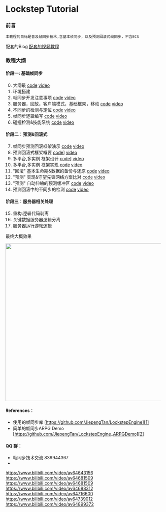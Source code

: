 #  Lockstep Tutorial

### 前言
	本教程的目标是普及帧同步技术,含基本帧同步，以及预测回滚式帧同步，不含ECS
配套的Blog 
[配套的视频教程][3]


### 教程大纲
#### 阶段一: 基础帧同步
0. 大纲最  [code][30]  [video][10]
1. 环境搭建
2. 帧同步开发注意事项  [code][32]  [video][12]
3. 服务器，回放，客户端模式，基础框架，移动  [code][33]  [video][13]
4. 不同步的检测与定位  [code][34]  [video][14]
5. 帧同步逻辑编写  [code][35]  [video][15]
6. 碰撞检测&技能系统  [code][36]  [video][16]

#### 阶段二：预测&回滚式 
7. 帧同步预测回滚框架演示  [code][37]  [video][17]
8. 预测回滚式框架概要 [code][38]]  [video][18]
9. 多平台,多实例 框架设计 [code][39]]  [video][19]
10. 多平台,多实例 框架实现  [code][40]  [video][20]
11. "回滚" 基本生命期&数据的备份与还原  [code][41]  [video][21]
12. "预测" 实现&守望先锋网络方案比对  [code][42]  [video][22]
13. "预测" 自动伸缩的预测缓冲区  [code][43]  [video][23]
14. 预测回滚中的不同步的检测  [code][44]  [video][24]

#### 阶段三：服务器相关处理
15. 重构:逻辑代码剥离
16. 关键数据服务器逻辑分离
17. 服务器运行游戏逻辑



最终大概效果
<p align="center"> <img src="https://github.com/JiepengTan/JiepengTan.github.io/blob/master/assets/img/blog/LockstepPlatform/LPD_11_Network.gif?raw=true" width="512"/></p>

#### **References：** 
- 使用的帧同步库 [https://github.com/JiepengTan/LockstepEngine][1]
- 简单的帧同步ARPG Demo [https://github.com/JiepengTan/LockstepEngine_ARPGDemo][2]

#### **QQ 群：** 
- 帧同步技术交流  839944367
- 




      
 [1]: https://github.com/JiepengTan/LockstepEngine
 [2]: https://github.com/JiepengTan/LockstepEngine_ARPGDemo
 [3]: https://space.bilibili.com/308864667/channel/detail?cid=86562
 [4]: https://github.com/JiepengTan/LockstepMath
 [5]: https://github.com/JiepengTan/LockstepCollision
 [6]: https://github.com/JiepengTan/LockstepPlatform/releases
 [7]: https://github.com/sschmid/Entitas-CSharp/releases
 [8]: https://github.com/JiepengTan/LockstepPathFinding
 [9]: https://github.com/JiepengTan/LockstepBehaviorTree
 [10]: https://www.bilibili.com/video/av64643156
 [11]: https://www.bilibili.com/video/av64681509
 [12]: https://www.bilibili.com/video/av64681509
 [13]: https://www.bilibili.com/video/av64688312
 [14]: https://www.bilibili.com/video/av64716600
 [15]: https://www.bilibili.com/video/av64739012
 [16]: https://www.bilibili.com/video/av64899372
 [17]: https://www.bilibili.com/video/av66791686
 [18]: https://www.bilibili.com/video/av66821535
 [19]: https://www.bilibili.com/video/av66822773
 [20]: https://www.bilibili.com/video/av66822584
 [21]: https://www.bilibili.com/video/av66860995
 [22]: https://www.bilibili.com/video/av66902132
 [23]: https://www.bilibili.com/video/av67045101
 [24]: https://www.bilibili.com/video/av67085710
 [25]: https://www.bilibili.com/video/av66822584
 [26]: https://www.bilibili.com/video/av66822584
 [27]: https://www.bilibili.com/video/av66822584
 [28]: https://www.bilibili.com/video/av66822584
 [29]: https://www.bilibili.com/video/av66822584
 [30]: https://github.com/JiepengTan/Lockstep-Tutorial/releases/tag/v0.0.1
 [31]: https://github.com/JiepengTan/Lockstep-Tutorial/releases/tag/v0.1.1
 [32]: https://github.com/JiepengTan/Lockstep-Tutorial/releases/tag/v0.1.1
 [33]: https://github.com/JiepengTan/Lockstep-Tutorial/releases/tag/v0.1.1
 [34]: https://github.com/JiepengTan/Lockstep-Tutorial/releases/tag/v0.2.1
 [35]: https://github.com/JiepengTan/Lockstep-Tutorial/releases/tag/v0.3.1
 [36]: https://github.com/JiepengTan/Lockstep-Tutorial/releases/tag/v0.3.1
 [37]: https://github.com/JiepengTan/Lockstep-Tutorial/releases/tag/v0.4.1
 [38]: https://github.com/JiepengTan/Lockstep-Tutorial/releases/tag/v0.4.1
 [39]: https://github.com/JiepengTan/Lockstep-Tutorial/releases/tag/v0.4.1
 [40]: https://github.com/JiepengTan/Lockstep-Tutorial/releases/tag/v0.4.1
 [41]: https://github.com/JiepengTan/Lockstep-Tutorial/releases/tag/v0.4.2
 [40]: https://github.com/JiepengTan/Lockstep-Tutorial/releases/tag/v0.4.2
 [42]: https://github.com/JiepengTan/Lockstep-Tutorial/releases/tag/v0.4.2
 [43]: https://github.com/JiepengTan/Lockstep-Tutorial/releases/tag/v0.4.2
 [44]: https://github.com/JiepengTan/Lockstep-Tutorial/releases/tag/v0.4.3
 [45]: https://github.com/JiepengTan/Lockstep-Tutorial/releases/tag/v0.4.3
 [46]: https://github.com/JiepengTan/Lockstep-Tutorial/releases/tag/v0.4.2
 [47]: https://github.com/JiepengTan/Lockstep-Tutorial/releases/tag/v0.4.2
 [48]: https://github.com/JiepengTan/Lockstep-Tutorial/releases/tag/v0.4.2
 [49]: https://github.com/JiepengTan/Lockstep-Tutorial/releases/tag/v0.4.2

https://www.bilibili.com/video/av64643156
https://www.bilibili.com/video/av64681509
https://www.bilibili.com/video/av64681509
https://www.bilibili.com/video/av64688312
https://www.bilibili.com/video/av64716600
https://www.bilibili.com/video/av64739012
https://www.bilibili.com/video/av64899372
  


